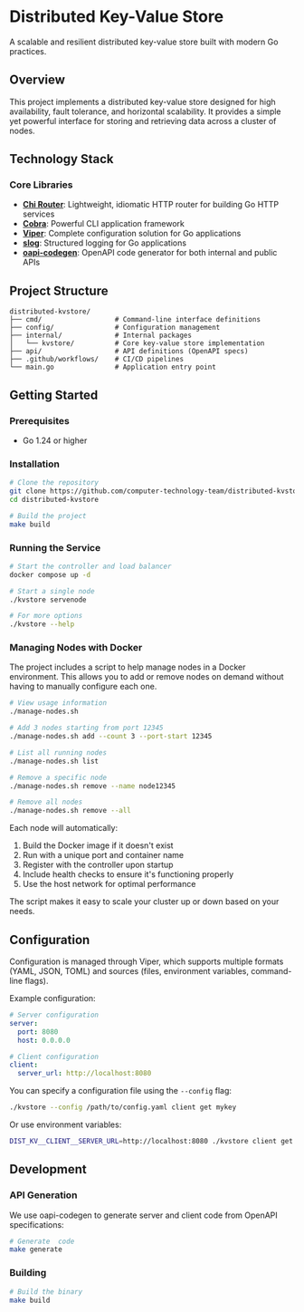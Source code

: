 # Distributed Key-Value Store

A scalable and resilient distributed key-value store built with modern Go practices.

## Overview

This project implements a distributed key-value store designed for high availability, fault tolerance, and horizontal scalability. It provides a simple yet powerful interface for storing and retrieving data across a cluster of nodes.

## Technology Stack

### Core Libraries

- **[Chi Router](https://github.com/go-chi/chi)**: Lightweight, idiomatic HTTP router for building Go HTTP services
- **[Cobra](https://github.com/spf13/cobra)**: Powerful CLI application framework
- **[Viper](https://github.com/spf13/viper)**: Complete configuration solution for Go applications
- **[slog](https://pkg.go.dev/log/slog)**: Structured logging for Go applications
- **[oapi-codegen](https://github.com/oapi-codegen/oapi-codegen)**: OpenAPI code generator for both internal and public APIs

## Project Structure

```
distributed-kvstore/
├── cmd/                  # Command-line interface definitions
├── config/               # Configuration management
├── internal/             # Internal packages
│   └── kvstore/          # Core key-value store implementation
├── api/                  # API definitions (OpenAPI specs)
├── .github/workflows/    # CI/CD pipelines
└── main.go               # Application entry point
```

## Getting Started

### Prerequisites

- Go 1.24 or higher

### Installation

```bash
# Clone the repository
git clone https://github.com/computer-technology-team/distributed-kvstore.git
cd distributed-kvstore

# Build the project
make build
```

### Running the Service

```bash
# Start the controller and load balancer
docker compose up -d

# Start a single node
./kvstore servenode

# For more options
./kvstore --help
```

### Managing Nodes with Docker

The project includes a script to help manage nodes in a Docker environment. This allows you to add or remove nodes on demand without having to manually configure each one.

```bash
# View usage information
./manage-nodes.sh

# Add 3 nodes starting from port 12345
./manage-nodes.sh add --count 3 --port-start 12345

# List all running nodes
./manage-nodes.sh list

# Remove a specific node
./manage-nodes.sh remove --name node12345

# Remove all nodes
./manage-nodes.sh remove --all
```

Each node will automatically:

1. Build the Docker image if it doesn't exist
2. Run with a unique port and container name
3. Register with the controller upon startup
4. Include health checks to ensure it's functioning properly
5. Use the host network for optimal performance

The script makes it easy to scale your cluster up or down based on your needs.

## Configuration

Configuration is managed through Viper, which supports multiple formats (YAML, JSON, TOML) and sources (files, environment variables, command-line flags).

Example configuration:

```yaml
# Server configuration
server:
  port: 8080
  host: 0.0.0.0

# Client configuration
client:
  server_url: http://localhost:8080
```

You can specify a configuration file using the `--config` flag:

```bash
./kvstore --config /path/to/config.yaml client get mykey
```

Or use environment variables:

```bash
DIST_KV__CLIENT__SERVER_URL=http://localhost:8080 ./kvstore client get mykey
```

## Development

### API Generation

We use oapi-codegen to generate server and client code from OpenAPI specifications:

```bash
# Generate  code
make generate
```

### Building

```bash
# Build the binary
make build

```
